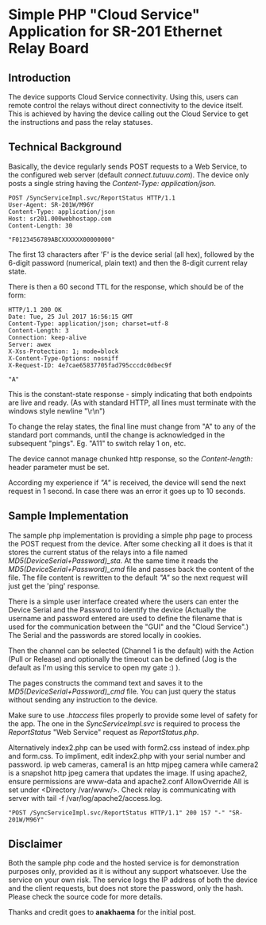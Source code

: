 # Simple PHP "Cloud Service" Application for SR-201 Ethernet Relay Board
## Introduction
The device supports Cloud Service connectivity. Using this, users can remote control the relays without direct connectivity to the device itself. This is achieved by having the device calling out the Cloud Service to get the instructions and pass the relay statuses.

## Technical Background
Basically, the device regularly sends POST requests to a Web Service, to the configured web server (default *connect.tutuuu.com*). The device only posts a single string having the *Content-Type: application/json*. 

```
POST /SyncServiceImpl.svc/ReportStatus HTTP/1.1
User-Agent: SR-201W/M96Y
Content-Type: application/json
Host: sr201.000webhostapp.com
Content-Length: 30

"F0123456789ABCXXXXXX00000000"
```
The first 13 characters after 'F' is the device serial (all hex), followed by the 6-digit password (numerical, plain text) and then the 8-digit current relay state.

There is then a 60 second TTL for the response, which should be of the form:

```
HTTP/1.1 200 OK
Date: Tue, 25 Jul 2017 16:56:15 GMT
Content-Type: application/json; charset=utf-8
Content-Length: 3
Connection: keep-alive
Server: awex
X-Xss-Protection: 1; mode=block
X-Content-Type-Options: nosniff
X-Request-ID: 4e7cae65837705fad795cccdc0dbec9f

"A"
```
This is the constant-state response - simply indicating that both endpoints are live and ready.
(As with standard HTTP, all lines must terminate with the windows style newline "\r\n")

To change the relay states, the final line must change from "A" to any of the standard port commands, until the change is acknowledged in the subsequent "pings".
Eg. "A11" to switch relay 1 on, etc.

The device cannot manage chunked http response, so the *Content-length:* header parameter must be set.

According my experience if *"A"* is received, the device will send the next request in 1 second. In case there was an error it goes up to 10 seconds.

## Sample Implementation
The sample php implementation is providing a simple php page to process the POST request from the device. After some checking all it does is that it stores the current status of the relays into a file named *MD5(DeviceSerial+Password)_sta*. At the same time it reads the *MD5(DeviceSerial+Password)_cmd* file and passes back the content of the file. The file content is rewritten to the default *"A"* so the next request will just get the 'ping' response.

There is a simple user interface created where the users can enter the Device Serial and the Password to identify the device (Actually the username and password entered are used to define the filename that is used for the communication between the "GUI" and the "Cloud Service".) The Serial and the passwords are stored locally in cookies.

Then the channel can be selected (Channel 1 is the default) with the Action (Pull or Release) and optionally the timeout can be defined (Jog is the default as I'm using this service to open my gate :) ).

The pages constructs the command text and saves it to the *MD5(DeviceSerial+Password)_cmd* file. You can just query the status without sending any instruction to the device.

Make sure to use *.htaccess* files properly to provide some level of safety for the app. The one in the *SyncServiceImpl.svc* is required to process the *ReportStatus* "Web Service" request as *ReportStatus.php*.

Alternatively index2.php can be used with form2.css instead of index.php and form.css. To impliment, edit index2.php with your serial number and password. ip web cameras, camera1 is an http mjpeg camera while camera2 is a snapshot http jpeg camera that updates the image. If using apache2, ensure permissions are www-data and apache2.conf AllowOverride All is set under <Directory /var/www/>. Check relay is communicating with server with tail -f /var/log/apache2/access.log. 
```
"POST /SyncServiceImpl.svc/ReportStatus HTTP/1.1" 200 157 "-" "SR-201W/M96Y"
```
## Disclaimer

Both the sample php code and the hosted service is for demonstration purposes only, provided as it is without any support whatsoever. Use the service on your own risk.
The service logs the IP address of both the device and the client requests, but does not store the password, only the hash. Please check the source code for more details.

Thanks and credit goes to **anakhaema** for the initial post.
